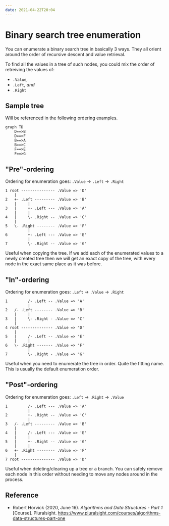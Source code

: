 ```yaml
---
date: 2021-04-22T20:04
---
```


# Binary search tree enumeration

You can enumerate a binary search tree in basically 3 ways. They all orient
around the order of recursive descent and value retrieval.

To find all the values in a tree of such nodes, you could mix the order of
retreiving the values of:

- `.Value`,
- `.Left`, *and*
- `.Right`

## Sample tree

Will be referenced in the following ordering examples.

```{.mermaid}
graph TD
    D==>B
    D==>F
    B==>A
    B==>C
    F==>E
    F==>G
```

## "Pre"-ordering

Ordering for enumeration goes: `.Value` -> `.Left` -> `.Right`

```
1 root --------------- .Value => 'D'
    |
2   +- .Left --------- .Value => 'B'
    |     |
3   |     +- .Left --- .Value => 'A'
    |     |
4   |     \- .Right -- .Value => 'C'
    |
5   \- .Right -------- .Value => 'F'
          |
6         +- .Left --- .Value => 'E'
          |
7         \- .Right -- .Value => 'G'
```

Useful when copying the tree. If we add each of the enumerated values to a newly
created tree then we will get an exact copy of the tree, with every node in the
exact same place as it was before.

## "In"-ordering

Ordering for enumeration goes: `.Left` -> `.Value` -> `.Right`

```
1         /- .Left -- .Value => 'A'
          |
2   /- .Left -------- .Value => 'B'
    |     |
3   |     \- .Right - .Value => 'C'
    |
4 root -------------- .Value => 'D'
    |
5   |     /- .Left -- .Value => 'E'
    |     |
6   \- .Right ------- .Value => 'F'
          |
7         \- .Right - .Value => 'G'
```

Useful when you need to enumerate the tree in order. Quite the fitting name.
This is usually the default enumeration order.

## "Post"-ordering

Ordering for enumeration goes: `.Left` -> `.Right` -> `.Value`

```
1         /- .Left --- .Value => 'A'
          |
2         +- .Right -- .Value => 'C'
          |
3   /- .Left --------- .Value => 'B'
    |
4   |     /- .Left --- .Value => 'E'
    |     |
5   |     +- .Right -- .Value => 'G'
    |     |
6   +- .Right -------- .Value => 'F'
    |
7 root --------------- .Value => 'D'
```

Useful when deleting/clearing up a tree or a branch. You can safely remove each
node in this order without needing to move any nodes around in the process.

## Reference

- Robert Horvick (2020, June 16). *Algorithms and Data Structures - Part 1*
  [Course]. Pluralsight. <https://www.pluralsight.com/courses/algorithms-data-structures-part-one>
